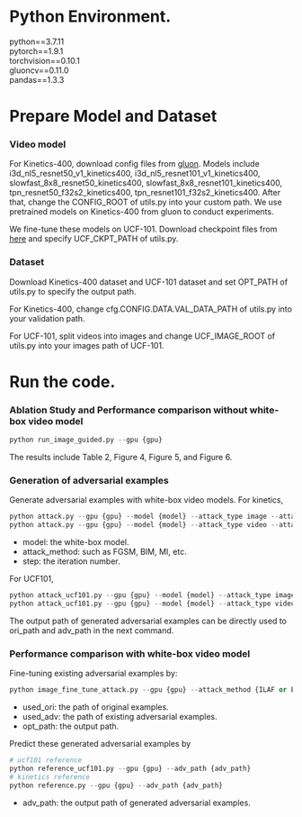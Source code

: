 # Python Environment.
python==3.7.11  
pytorch==1.9.1  
torchvision==0.10.1  
gluoncv==0.11.0  
pandas==1.3.3

# Prepare Model and Dataset
### Video model
For Kinetics-400, download config files from [gluon](https://cv.gluon.ai/model_zoo/action_recognition.html).  Models include i3d_nl5_resnet50_v1_kinetics400, i3d_nl5_resnet101_v1_kinetics400, slowfast_8x8_resnet50_kinetics400, slowfast_8x8_resnet101_kinetics400, tpn_resnet50_f32s2_kinetics400, tpn_resnet101_f32s2_kinetics400.
After that, change the CONFIG_ROOT of utils.py into your custom path. We use pretrained models on Kinetics-400 from gluon to conduct experiments.

We fine-tune these models on UCF-101. Download checkpoint files from [here]() and specify UCF_CKPT_PATH of utils.py.

### Dataset
Download Kinetics-400 dataset and UCF-101 dataset and set OPT_PATH of utils.py to specify the output path.

For Kinetics-400, change cfg.CONFIG.DATA.VAL_DATA_PATH of utils.py into your validation path.

For UCF-101, split videos into images and change UCF_IMAGE_ROOT of utils.py into your images path of UCF-101.

# Run the code.
### Ablation Study and Performance comparison without white-box video model
```python
python run_image_guided.py --gpu {gpu}
```
The results include Table 2, Figure 4, Figure 5, and Figure 6.

### Generation of adversarial examples
Generate adversarial examples with white-box video models.
For kinetics,
```python
python attack.py --gpu {gpu} --model {model} --attack_type image --attack_method {image_method} --step {step} --batch_size {batch_size} 
python attack.py --gpu {gpu} --model {model} --attack_type video --attack_method TemporalTranslation --step {step} --batch_size 1
```
* model: the white-box model.
* attack_method: such as FGSM, BIM, MI, etc.
* step: the iteration number.

For UCF101,
```python
python attack_ucf101.py --gpu {gpu} --model {model} --attack_type image --attack_method {image_method} --step {step} --batch_size {batch_size} 
python attack_ucf101.py --gpu {gpu} --model {model} --attack_type video --attack_method TemporalTranslation --step {step} --batch_size 1
```
The output path of generated adversarial examples can be directly used to ori_path and adv_path in the next command.

### Performance comparison with white-box video model
Fine-tuning existing adversarial examples by: 
```python
python image_fine_tune_attack.py --gpu {gpu} --attack_method {ILAF or ENS_FT_I2V} --used_ori {ori_path} --used_adv {adv_path} --opt_path {opt_path}
```
* used_ori: the path of original examples.
* used_adv: the path of existing adversarial examples.
* opt_path: the output path.

Predict these generated adversarial examples by 
```python
# ucf101 reference
python reference_ucf101.py --gpu {gpu} --adv_path {adv_path}
# kinetics reference
python reference.py --gpu {gpu} --adv_path {adv_path}
```
* adv_path: the output path of generated adversarial examples.